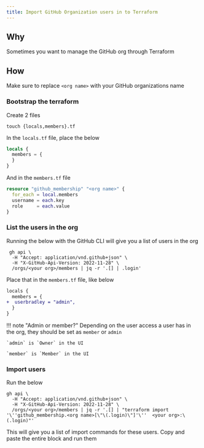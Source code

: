 ```yaml
---
title: Import GitHub Organization users in to Terraform
---
```


## Why

Sometimes you want to manage the GitHub org through Terraform

## How

Make sure to replace `<org name>` with your GitHub organizations name

### Bootstrap the terraform

Create 2 files

```shell
touch {locals,members}.tf
```

In the `locals.tf` file, place the below

```terraform
locals {
  members = {
  }
}
```

And in the `members.tf` file


```terraform
resource "github_membership" "<org name>" {
  for_each = local.members
  username = each.key
  role     = each.value
}
```

### List the users in the org

Running the below with the GitHub CLI will give you a list of users in the org
```shell
 gh api \
  -H "Accept: application/vnd.github+json" \
  -H "X-GitHub-Api-Version: 2022-11-28" \
  /orgs/<your org>/members | jq -r '.[] | .login'
```

Place that in the `members.tf` file, like below

```diff
locals {
  members = {
+  userbradley = "admin",
  }
}
```

!!! note "Admin or member?"
    Depending on the user access a user has in the org, they should be set as `member` or `admin`

    `admin` is `Owner` in the UI

    `member` is `Member` in the UI

### Import users

Run the below

```shell
gh api \
  -H "Accept: application/vnd.github+json" \
  -H "X-GitHub-Api-Version: 2022-11-28" \
  /orgs/<your org>/members | jq -r '.[] | "terraform import '\''github_membership.<org name>[\"\(.login)\"]'\''  <your org>:\(.login)"'
```

This will give you a list of import commands for these users. Copy and paste the entire block and run them
